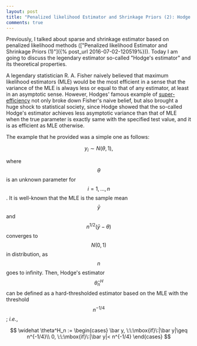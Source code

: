 ```yaml
---
layout: post
title: "Penalized likelihood Estimator and Shrinkage Priors (2): Hodge's Estimator and Super-efficiency"
comments: true
---
```

 
 Previously, I talked about sparse and shrinkage estimator based on penalized likelihood methods (["Penalized likelihood Estimator and Shrinkage Priors (1)"]({% post_url 2016-07-02-120519%})). Today I am going to discuss the legendary estimator so-called "Hodge's estimator" and its theoretical properties.

A legendary statistician R. A. Fisher naively believed that maximum likelihood estimators (MLE) would be the most efficient in a sense that the variance of the MLE is always less or equal to that of any estimator, at least in an asymptotic sense. However, Hodges' famous example of [super-efficiency](http://www.stat.yale.edu/~pollard/Books/LeCamFest/VanderVaart.pdf) not only broke down Fisher's naive belief, but also brought a huge shock to statistical society, since Hodge showed that the so-called Hodge's estimator achieves less asymptotic variance than that of MLE when the true parameter is exactly same with the specified test value, and it is as efficient as MLE otherwise.

The example that he provided was a simple one as follows:

$$
y_i \sim N(\theta, 1),
$$  

where $$\theta$$is an unknown parameter for $$i = 1,\dots,n$$. It is well-known that the MLE is the sample  mean $$\bar y$$ and $$n^{1/2}(\bar y - \theta)$$ converges to $$N(0,1)$$ in distribution, as $$n$$ goes to infinity. Then, Hodge's estimator $$\widehat \theta^H_n$$ can be defined as a hard-thresholded estimator based on the MLE with the threshold $$n^{-1/4}$$; *i.e.*,

$$
\widehat \theta^H_n := \begin{cases}
\bar y, \:\:\mbox{if}\:|\bar y|\geq n^{-1/4}\\
0, \:\:\mbox{if}\:|\bar y|< n^{-1/4}
\end{cases}
$$ 

 
